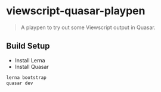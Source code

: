 # viewscript-quasar-playpen

> A playpen to try out some Viewscript output in Quasar.

## Build Setup

* Install Lerna
* Install Quasar

``` bash
lerna bootstrap
quasar dev

```
